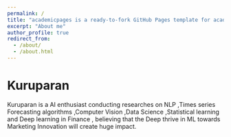 ```yaml
---
permalink: /
title: "academicpages is a ready-to-fork GitHub Pages template for academic personal websites"
excerpt: "About me"
author_profile: true
redirect_from: 
  - /about/
  - /about.html
---
```



Kuruparan
======
Kuruparan is a AI enthusiast conducting researches on NLP ,Times series Forecasting algorithms ,Computer Vision ,Data Science ,Statistical learning and Deep learning in Finance , believing that the Deep thrive in ML towards Marketing Innovation will create huge impact. 

